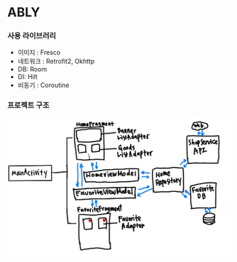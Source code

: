 # ABLY

### 사용 라이브러리 

- 이미지 : Fresco 
- 네트워크 : Retrofit2, Okhttp
- DB: Room
- DI: Hilt
- 비동기 : Coroutine 

### 프로젝트 구조 

![](images/img1.jpg)

